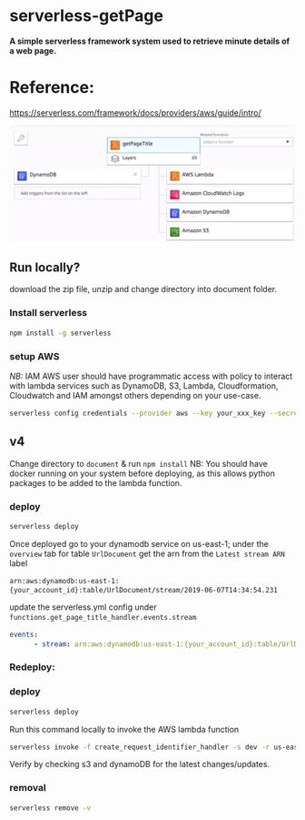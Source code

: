 # serverless-getPage
**A simple serverless framework system used to retrieve minute details of a web page.**

# Reference:
https://serverless.com/framework/docs/providers/aws/guide/intro/

![Architecture](lambda.png)



## Run locally?

download the zip file, unzip and change directory into document folder.

### Install serverless
```bash
npm install -g serverless
```

### setup AWS
*NB:* IAM AWS user should have programmatic access with policy to interact with lambda services
such as DynamoDB, S3, Lambda, Cloudformation, Cloudwatch and IAM amongst others depending on your use-case.
```bash
serverless config credentials --provider aws --key your_xxx_key --secret your_xxx_secret
```

## v4
Change directory to `document` & run  `npm install`
NB: You  should have docker running on your system before deploying, as this allows python packages to be added to the lambda function.


### deploy
```bash
serverless deploy
```

Once deployed go to your dynamodb service on us-east-1; under the `overview` tab for table `UrlDocument`
get the arn from the `Latest stream ARN` label

```
arn:aws:dynamodb:us-east-1:{your_account_id}:table/UrlDocument/stream/2019-06-07T14:34:54.231
```

update the serverless.yml config under
```functions.get_page_title_handler.events.stream ```

```yml
events:
      - stream: arn:aws:dynamodb:us-east-1:{your_account_id}:table/UrlDocument/stream/2019-06-07T14:34:54.231
```

### Redeploy:
### deploy
```bash
serverless deploy
```

Run this command locally to invoke the AWS lambda function
```bash
serverless invoke -f create_request_identifier_handler -s dev -r us-east-1 -l -p event.json
```

Verify by checking s3 and dynamoDB for the latest changes/updates.

### removal
```bash
serverless remove -v
```
